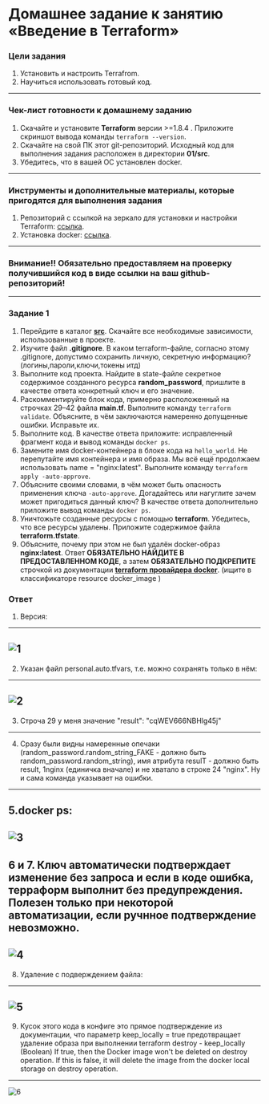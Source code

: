 # Домашнее задание к занятию «Введение в Terraform»

### Цели задания

1. Установить и настроить Terrafrom.
2. Научиться использовать готовый код.

------

### Чек-лист готовности к домашнему заданию

1. Скачайте и установите **Terraform** версии >=1.8.4 . Приложите скриншот вывода команды ```terraform --version```.
2. Скачайте на свой ПК этот git-репозиторий. Исходный код для выполнения задания расположен в директории **01/src**.
3. Убедитесь, что в вашей ОС установлен docker.

------

### Инструменты и дополнительные материалы, которые пригодятся для выполнения задания

1. Репозиторий с ссылкой на зеркало для установки и настройки Terraform: [ссылка](https://github.com/netology-code/devops-materials).
2. Установка docker: [ссылка](https://docs.docker.com/engine/install/ubuntu/). 
------
### Внимание!! Обязательно предоставляем на проверку получившийся код в виде ссылки на ваш github-репозиторий!
------

### Задание 1

1. Перейдите в каталог [**src**](https://github.com/netology-code/ter-homeworks/tree/main/01/src). Скачайте все необходимые зависимости, использованные в проекте. 
2. Изучите файл **.gitignore**. В каком terraform-файле, согласно этому .gitignore, допустимо сохранить личную, секретную информацию?(логины,пароли,ключи,токены итд)
3. Выполните код проекта. Найдите  в state-файле секретное содержимое созданного ресурса **random_password**, пришлите в качестве ответа конкретный ключ и его значение.
4. Раскомментируйте блок кода, примерно расположенный на строчках 29–42 файла **main.tf**.
Выполните команду ```terraform validate```. Объясните, в чём заключаются намеренно допущенные ошибки. Исправьте их.
5. Выполните код. В качестве ответа приложите: исправленный фрагмент кода и вывод команды ```docker ps```.
6. Замените имя docker-контейнера в блоке кода на ```hello_world```. Не перепутайте имя контейнера и имя образа. Мы всё ещё продолжаем использовать name = "nginx:latest". Выполните команду ```terraform apply -auto-approve```.
7. Объясните своими словами, в чём может быть опасность применения ключа  ```-auto-approve```. Догадайтесь или нагуглите зачем может пригодиться данный ключ? В качестве ответа дополнительно приложите вывод команды ```docker ps```.
8. Уничтожьте созданные ресурсы с помощью **terraform**. Убедитесь, что все ресурсы удалены. Приложите содержимое файла **terraform.tfstate**. 
9. Объясните, почему при этом не был удалён docker-образ **nginx:latest**. Ответ **ОБЯЗАТЕЛЬНО НАЙДИТЕ В ПРЕДОСТАВЛЕННОМ КОДЕ**, а затем **ОБЯЗАТЕЛЬНО ПОДКРЕПИТЕ** строчкой из документации [**terraform провайдера docker**](https://docs.comcloud.xyz/providers/kreuzwerker/docker/latest/docs).  (ищите в классификаторе resource docker_image )

### Ответ

1. Версия:
------
![1](https://github.com/Takarigua/terraform1/blob/ca8412a8a82db4a0cde43cfa0bf6a5383c41a189/screen/1.png)
------
2. Указан файл personal.auto.tfvars, т.е. можно сохранять только в нём:
------
![2](https://github.com/Takarigua/terraform1/blob/ca8412a8a82db4a0cde43cfa0bf6a5383c41a189/screen/2.png)
------
3. Строча 29 у меня значение "result": "cqWEV666NBHlg45j"
------
4. Сразу были видны намеренные опечаки (random_password.random_string_FAKE - должно быть random_password.random_string), имя атрибута resulT - должно быть result, 1nginx (единичка вначале) и не хватало в строке 24 "nginx". Ну и сама команда указывает на ошибки.
------
5.docker ps:
------
![3](https://github.com/Takarigua/terraform1/blob/ca8412a8a82db4a0cde43cfa0bf6a5383c41a189/screen/3.png)
------
6 и 7. Ключ автоматически подтверждает изменение без запроса и если в коде ошибка, терраформ выполнит без предупреждения. Полезен только при некоторой автоматизации, если ручнное подтверждение невозможно.
------
![4](https://github.com/Takarigua/terraform1/blob/ca8412a8a82db4a0cde43cfa0bf6a5383c41a189/screen/4.png)
------
8. Удаление с подверждением файла:
------
![5](https://github.com/Takarigua/terraform1/blob/ca8412a8a82db4a0cde43cfa0bf6a5383c41a189/screen/5.png)
------
9. Кусок этого кода в конфиге это прямое подтверждение из документации, что параметр keep_locally = true предотвращает удаление образа при выполнении terraform destroy - keep_locally (Boolean) If true, then the Docker image won't be deleted on destroy operation. If this is false, it will delete the image from the docker local storage on destroy operation.
------
![6](https://github.com/Takarigua/terraform1/blob/ca8412a8a82db4a0cde43cfa0bf6a5383c41a189/screen/6.png)
